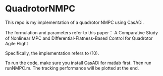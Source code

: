# QuadrotorNMPC

This repo is my implementation of a quadrotor NMPC using CasADi. 

The formulation and parameters refer to this paper： A Comparative Study of Nonlinear MPC and Differential-Flatness-Based Control for Quadrotor Agile Flight

Specifically, the implementation refers to (10).

To run the code, make sure you install CasADi for matlab first. Then run runNMPC.m. The tracking performance will be plotted at the end.
